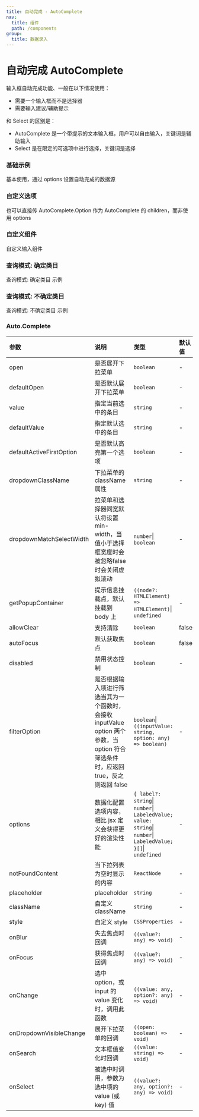 ```yaml
---
title: 自动完成 - AutoComplete
nav:
  title: 组件
  path: /components
group:
  title: 数据录入
---
```


# 自动完成 AutoComplete

输入框自动完成功能、一般在以下情况使用：
- 需要一个输入框而不是选择器
- 需要输入建议/辅助提示

和 Select 的区别是：
- AutoComplete 是一个带提示的文本输入框，用户可以自由输入，关键词是辅助输入
- Select 是在限定的可选项中进行选择，关键词是选择

### 基础示例

基本使用，通过 options 设置自动完成的数据源

<code src="./demos/basic.tsx"></code>

### 自定义选项

也可以直接传 AutoComplete.Option 作为 AutoComplete 的 children，而非使用 options

<code src="./demos/options.tsx"></code>

### 自定义组件

自定义输入组件

<code src="./demos/customComponent.tsx"></code>

### 查询模式: 确定类目

查询模式: 确定类目 示例

<code src="./demos/searchWithCategory.tsx"></code>

### 查询模式: 不确定类目

查询模式: 不确定类目 示例

<code src="./demos/searchWithoutCategory.tsx"></code>

### Auto.Complete

| 参数                     | 说明                                                                                                                                 | 类型                                                                                                         | 默认值 |
| :----------------------- | :----------------------------------------------------------------------------------------------------------------------------------- | :----------------------------------------------------------------------------------------------------------- | :----- |
| open                     | 是否展开下拉菜单                                                                                                                     | `boolean`                                                                                                    | -      |
| defaultOpen              | 是否默认展开下拉菜单                                                                                                                 | `boolean`                                                                                                    | -      |
| value                    | 指定当前选中的条目                                                                                                                   | `string`                                                                                                     | -      |
| defaultValue             | 指定默认选中的条目                                                                                                                   | `string`                                                                                                     | -      |
| defaultActiveFirstOption | 是否默认高亮第一个选项                                                                                                               | `boolean`                                                                                                    | -      |
| dropdownClassName        | 下拉菜单的 className 属性                                                                                                            | `string`                                                                                                     | -      |
| dropdownMatchSelectWidth | 拉菜单和选择器同宽默认将设置 min-width，当值小于选择框宽度时会被忽略false 时会关闭虚拟滚动                                       | `number`\|` boolean`                                                                                         | -      |
| getPopupContainer        | 提示信息挂载点，默认挂载到 body 上                                                                                                   | `((node?: HTMLElement) => HTMLElement)`\|` undefined`                                                        | -      |
| allowClear               | 支持清除                                                                                                                             | `boolean`                                                                                                    | false  |
| autoFocus                | 默认获取焦点                                                                                                                         | `boolean`                                                                                                    | false  |
| disabled                 | 禁用状态控制                                                                                                                         | `boolean`                                                                                                    | -      |
| filterOption             | 是否根据输入项进行筛选当其为一个函数时，会接收 inputValue option 两个参数，当 option 符合筛选条件时，应返回 true，反之则返回 false | `boolean`\|` ((inputValue: string, option: any) => boolean)`                                                 | -      |
| options                  | 数据化配置选项内容，相比 jsx 定义会获得更好的渲染性能                                                                                | `{ label?: string`\|` number`\|` LabeledValue; value: string`\|` number`\|` LabeledValue; }[]`\|` undefined` | -      |
| notFoundContent          | 当下拉列表为空时显示的内容                                                                                                           | `ReactNode`                                                                                                  | -      |
| placeholder              | placeholder                                                                                                                          | `string`                                                                                                     | -      |
| className                | 自定义 className                                                                                                                     | `string`                                                                                                     | -      |
| style                    | 自定义 style                                                                                                                         | `CSSProperties`                                                                                              | -      |
| onBlur                   | 失去焦点时回调                                                                                                                       | `((value?: any) => void)`                                                                                    | -      |
| onFocus                  | 获得焦点时回调                                                                                                                       | `((value?: any) => void)`                                                                                    | -      |
| onChange                 | 选中 option，或 input 的 value 变化时，调用此函数                                                                                    | `((value: any, option?: any) => void)`                                                                       | -      |
| onDropdownVisibleChange  | 展开下拉菜单的回调                                                                                                                   | `((open: boolean) => void)`                                                                                  | -      |
| onSearch                 | 文本框值变化时回调                                                                                                                   | `((value: string) => void)`                                                                                  | -      |
| onSelect                 | 被选中时调用，参数为选中项的 value (或 key) 值                                                                                       | `((value?: any, option?: any) => void)`                                                                      | -      |

###
